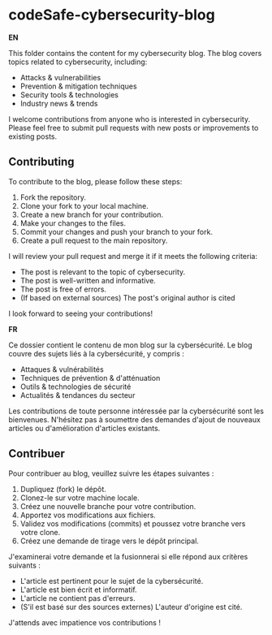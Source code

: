 # codeSafe-cybersecurity-blog

**EN**

This folder contains the content for my cybersecurity blog. 
The blog covers topics related to cybersecurity, including:

+ Attacks & vulnerabilities  
+ Prevention & mitigation techniques  
+ Security tools & technologies  
+ Industry news & trends

I welcome contributions from anyone who is interested in cybersecurity. Please feel free to submit pull requests with new posts or improvements to existing posts.

## Contributing

To contribute to the blog, please follow these steps:

1. Fork the repository.  
2. Clone your fork to your local machine.  
3. Create a new branch for your contribution.  
4. Make your changes to the files.  
5. Commit your changes and push your branch to your fork.  
6. Create a pull request to the main repository.

I will review your pull request and merge it if it meets the following criteria:

+ The post is relevant to the topic of cybersecurity.  
+ The post is well-written and informative.  
+ The post is free of errors.  
+ (If based on external sources) The post's original author is cited

I look forward to seeing your contributions!



**FR**

Ce dossier contient le contenu de mon blog sur la cybersécurité. 
Le blog couvre des sujets liés à la cybersécurité, y compris :

+ Attaques & vulnérabilités  
+ Techniques de prévention & d'atténuation  
+ Outils & technologies de sécurité  
+ Actualités & tendances du secteur

Les contributions de toute personne intéressée par la cybersécurité sont les bienvenues. N'hésitez pas à soumettre des demandes d'ajout de nouveaux articles ou d'amélioration d'articles existants.

## Contribuer

Pour contribuer au blog, veuillez suivre les étapes suivantes :

1. Dupliquez (fork) le dépôt.  
2. Clonez-le sur votre machine locale.  
3. Créez une nouvelle branche pour votre contribution.  
4. Apportez vos modifications aux fichiers.  
5. Validez vos modifications (commits) et poussez votre branche vers votre clone.  
6. Créez une demande de tirage vers le dépôt principal.

J'examinerai votre demande et la fusionnerai si elle répond aux critères suivants :

+ L'article est pertinent pour le sujet de la cybersécurité.  
+ L'article est bien écrit et informatif.  
+ L'article ne contient pas d'erreurs.  
+ (S'il est basé sur des sources externes) L'auteur d'origine est cité.

J'attends avec impatience vos contributions !